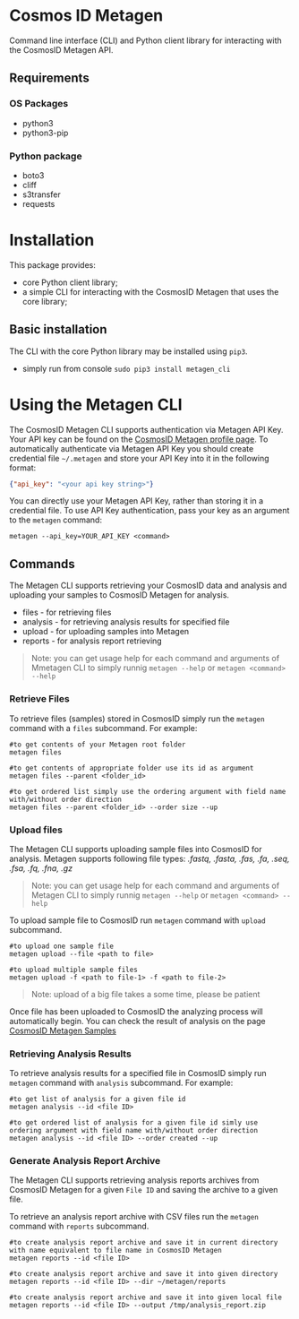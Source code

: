 # Cosmos ID Metagen

 Command line interface (CLI) and Python client library for interacting with the CosmosID Metagen API.

## Requirements

### OS Packages
* python3
* python3-pip

### Python package
* boto3
* cliff
* s3transfer
* requests

# Installation

This package provides:
* core Python client library;
* a simple CLI for interacting with the CosmosID Metagen that uses the core library;

## Basic installation
The CLI with the core Python library may be installed using `pip3`.
* simply run from console `sudo pip3 install metagen_cli`

# Using the Metagen CLI

The CosmosID Metagen CLI supports authentication via Metagen API Key.
Your API key can be found on the [CosmosID Metagen profile page](https://app.cosmosid.com/settings).
To automatically authenticate via Metagen API Key you should create credential file `~/.metagen` and store your API Key into it in the following format:
```json
{"api_key": "<your api key string>"}
```
You can directly use your Metagen API Key, rather than storing it in a credential file. To use API Key authentication, pass your key as an argument to the `metagen` command:
```shell
metagen --api_key=YOUR_API_KEY <command>
```

## Commands
The Metagen CLI supports retrieving your CosmosID data and analysis and uploading your samples to CosmosID Metagen for analysis.
* files - for retrieving files
* analysis - for retrieving analysis results for specified file
* upload - for uploading samples into Metagen
* reports - for analysis report retrieving

> Note: you can get usage help for each command and arguments of Mmetagen CLI to simply runnig `metagen --help` or `metagen <command> --help`

### Retrieve Files
To retrieve files (samples) stored in CosmosID simply run the `metagen` command with a `files` subcommand. For example:
```shell
#to get contents of your Metagen root folder
metagen files

#to get contents of appropriate folder use its id as argument
metagen files --parent <folder_id>

#to get ordered list simply use the ordering argument with field name with/without order direction
metagen files --parent <folder_id> --order size --up
```
### Upload files
The Metagen CLI supports uploading sample files into CosmosID for analysis. Metagen supports following file types:
*.fastq, .fasta, .fas, .fa, .seq, .fsa, .fq, .fna, .gz*

> Note: you can get usage help for each command and arguments of Metagen CLI to simply runnig `metagen --help` or `metagen <command> --help`

To upload sample file to CosmosID run `metagen` command with `upload` subcommand.
```shell
#to upload one sample file
metagen upload --file <path to file>

#to upload multiple sample files
metagen upload -f <path to file-1> -f <path to file-2>
```

> Note: upload of a big file takes a some time, please be patient

Once file has been uploaded to CosmosID the analyzing process will automatically begin.
You can check the result of analysis on the page [CosmosID Metagen Samples](https://app.cosmosid.com/samples)

### Retrieving Analysis Results
To retrieve analysis results for a specified file in CosmosID simply run `metagen` command with `analysis` subcommand. For example:
```shell
#to get list of analysis for a given file id
metagen analysis --id <file ID>

#to get ordered list of analysis for a given file id simly use ordering argument with field name with/without order direction
metagen analysis --id <file ID> --order created --up
```

### Generate Analysis Report Archive
The Metagen CLI supports retrieving analysis reports archives from CosmosID Metagen for a given `File ID` and saving the archive to a given file.

To retrieve an analysis report archive with CSV files run the `metagen` command with `reports` subcommand.
```shell
#to create analysis report archive and save it in current directory with name equivalent to file name in CosmosID Metagen
metagen reports --id <file ID>

#to create analysis report archive and save it into given directory
metagen reports --id <file ID> --dir ~/metagen/reports

#to create analysis report archive and save it into given local file
metagen reports --id <file ID> --output /tmp/analysis_report.zip
```
